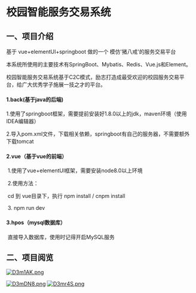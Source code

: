 # 校园智能服务交易系统
## 一、项目介绍

基于 vue+elementUI+springboot 做的一个 模仿'猪八戒'的服务交易平台

本系统所使用的主要技术有SpringBoot、Mybatis、Redis、Vue.js和Element。

校园智能服务交易系统基于C2C模式，励志打造成最受欢迎的校园服务交易平台，给广大优秀学子施展一技之才的平台。

#### 1.back(基于java的后端)

​	1.使用了springboot框架，需要提前安装好1.8.0以上的jdk，maven环境（使用IDEA编辑器）

​	2.导入pom.xml文件，下载相关依赖，springboot有自己的服务器，不需要额外下载tomcat

#### 2.vue（基于vue的前端）

​	1.使用了vue+elementUI框架，需要安装node8.0以上环境

​	2.使用方法：

​		cd 到 vue目录下，执行 npm install / cnpm install

​	3. npm run dev

#### 3.hpos（mysql数据库）

​	直接导入数据库，使用时记得开启MySQL服务

## 二、项目阅览

[![D3m1AK.png](https://s3.ax1x.com/2020/11/21/D3m1AK.png)](https://imgchr.com/i/D3m1AK)

[![D3mDN8.png](https://s3.ax1x.com/2020/11/21/D3mDN8.png)](https://imgchr.com/i/D3mDN8)
[![D3mr4S.png](https://s3.ax1x.com/2020/11/21/D3mr4S.png)](https://imgchr.com/i/D3mr4S)